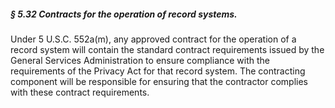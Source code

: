##### § 5.32 Contracts for the operation of record systems. #####

Under 5 U.S.C. 552a(m), any approved contract for the operation of a record system will contain the standard contract requirements issued by the General Services Administration to ensure compliance with the requirements of the Privacy Act for that record system. The contracting component will be responsible for ensuring that the contractor complies with these contract requirements.